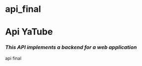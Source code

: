 # api_final
<h1>Api YaTube</h1>
<h3><i>This API implements a backend for a web application</i></h3>
api final
